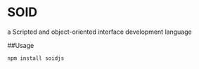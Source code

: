 # SOID
a Scripted and object-oriented interface development language  

##Usage
```
npm install soidjs
```